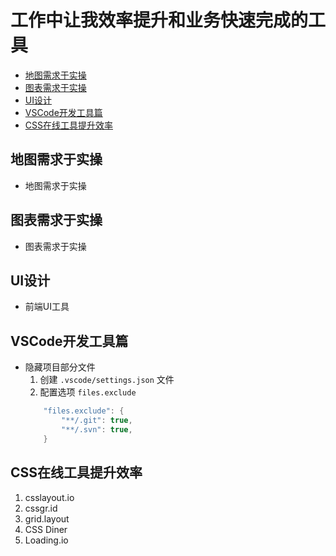 # 工作中让我效率提升和业务快速完成的工具

* [地图需求于实操](#地图需求于实操)
* [图表需求于实操](#图表需求于实操)
* [UI设计](#UI设计)
* [VSCode开发工具篇](#VSCode开发工具篇)
* [CSS在线工具提升效率](#CSS在线工具提升效率)

## 地图需求于实操
* 地图需求于实操

## 图表需求于实操
* 图表需求于实操

## UI设计
* 前端UI工具

## VSCode开发工具篇
* 隐藏项目部分文件
    1. 创建 `.vscode/settings.json` 文件
    2. 配置选项 `files.exclude`
    ```java
        "files.exclude": {
            "**/.git": true,
            "**/.svn": true,
        }
    ```
## CSS在线工具提升效率
1. csslayout.io
2. cssgr.id
3. grid.layout
4. CSS Diner
5. Loading.io